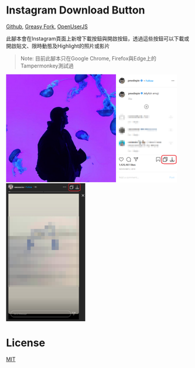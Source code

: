 # Instagram Download Button
[Github](https://github.com/y252328/Instagram_Download_Button), [Greasy Fork](https://greasyfork.org/zh-TW/scripts/406535-instagram-download-button), [OpenUserJS](https://openuserjs.org/scripts/y252328/Instagram_Download_Button)

此腳本會在Instagram頁面上新增下載按鈕與開啟按鈕，透過這些按鈕可以下載或開啟貼文、限時動態及Highlight的照片或影片

> Note: 目前此腳本只在Google Chrome, Firefox與Edge上的Tampermonkey測試過

<img src="img/post.png" alt="drawing" width="467" height="294"/>
<br/>
<img src="img/story&highlight.png" alt="drawing" width="216" height="376"/>

# License
[MIT](https://github.com/y252328/Instagram_Download_Button/blob/master/LICENSE)